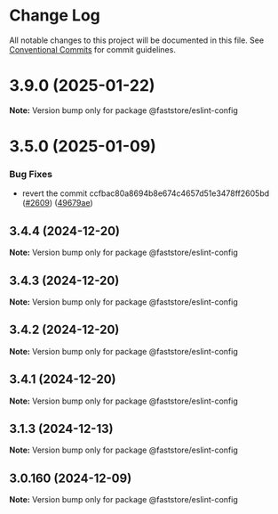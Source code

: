 # Change Log

All notable changes to this project will be documented in this file.
See [Conventional Commits](https://conventionalcommits.org) for commit guidelines.

# 3.9.0 (2025-01-22)

**Note:** Version bump only for package @faststore/eslint-config

# 3.5.0 (2025-01-09)

### Bug Fixes

- revert the commit ccfbac80a8694b8e674c4657d51e3478ff2605bd ([#2609](https://github.com/vtex/faststore/issues/2609)) ([49679ae](https://github.com/vtex/faststore/commit/49679ae3a735f7fa29d716b6e9f6d4941d73a647))

## 3.4.4 (2024-12-20)

**Note:** Version bump only for package @faststore/eslint-config

## 3.4.3 (2024-12-20)

**Note:** Version bump only for package @faststore/eslint-config

## 3.4.2 (2024-12-20)

**Note:** Version bump only for package @faststore/eslint-config

## 3.4.1 (2024-12-20)

**Note:** Version bump only for package @faststore/eslint-config

## 3.1.3 (2024-12-13)

**Note:** Version bump only for package @faststore/eslint-config

## 3.0.160 (2024-12-09)

**Note:** Version bump only for package @faststore/eslint-config
